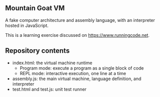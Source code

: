 ## Mountain Goat VM

A fake computer architecture and assembly language, with an interpreter hosted in JavaScript.

This is a learning exercise discussed on <https://www.runningcode.net>.

## Repository contents

- index.html: the virtual machine runtime
	- Program mode: execute a program as a single block of code
	- REPL mode: interactive execution, one line at a time
- assembly.js: the main virtual machine, language definition, and interpreter
- test.html and test.js: unit test runner
